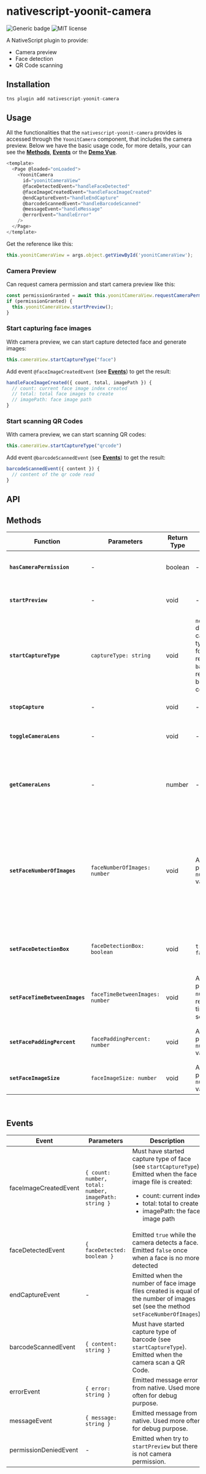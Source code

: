 # nativescript-yoonit-camera

![Generic badge](https://img.shields.io/badge/version-v1.0.0-<COLOR>.svg) ![MIT license](https://img.shields.io/badge/License-MIT-blue.svg)

A NativeScript plugin to provide:
- Camera preview
- Face detection
- QR Code scanning

## Installation

```javascript
tns plugin add nativescript-yoonit-camera
```

## Usage 
	
All the functionalities that the `nativescript-yoonit-camera` provides is accessed through the `YoonitCamera` component, that includes the camera preview. Below we have the basic usage code, for more details, your can see the [**Methods**](#methods), [**Events**](#events) or the [**Demo Vue**](https://github.com/Yoonit-Labs/nativescript-yoonit-camera/tree/development/demo-vue).
		
```javascript
<template>
  <Page @loaded="onLoaded">
    <YoonitCamera
      id="yoonitCameraView"
      @faceDetectedEvent="handleFaceDetected"
      @faceImageCreatedEvent="handleFaceImageCreated"
      @endCaptureEvent="handleEndCapture"
      @barcodeScannedEvent="handleBarcodeScanned"
      @messageEvent="handleMessage"
      @errorEvent="handleError"
    />
  </Page>
</template>
```

Get the reference like this:

```javascript
this.yoonitCameraView = args.object.getViewById('yoonitCameraView');

```

### Camera Preview

Can request camera permission and start camera preview like this:

```javascript
const permissionGranted = await this.yoonitCameraView.requestCameraPermissions();
if (permissionGranted) {
  this.yoonitCameraView.startPreview();
}
```

### Start capturing face images

With camera preview, we can start capture detected face and generate images:

```javascript
this.cameraView.startCaptureType("face")
```

Add event `@faceImageCreatedEvent` (see [**Events**](#events)) to get the result:

```javascript
handleFaceImageCreated({ count, total, imagePath }) {
  // count: current face image index created
  // total: total face images to create
  // imagePath: face image path
}
```

### Start scanning QR Codes

With camera preview, we can start scanning QR codes:

```javascript
this.cameraView.startCaptureType("qrcode")
```

Add event `@barcodeScannedEvent` (see [**Events**](#events)) to get the result:

```javascript
barcodeScannedEvent({ content }) {
  // content of the qr code read
}
```

## API

## Methods   
  
| Function | Parameters | Return Type | Valid values | Description |
|-|-|-|-|-|  
| **`hasCameraPermission`** | - | boolean | - | Return if application has camera permission.
| **`startPreview`** | - | void | - | Start camera preview if has permission.
| **`startCaptureType`** | `captureType: string` | void | `none` default capture type. `face` for face recognition. `barcode` to read barcode content. | Set capture type none, face or barcode.
| **`stopCapture`** | - | void | - | Stop any type of capture.
| **`toggleCameraLens`** | - | void | - | Set camera lens facing front or back.
| **`getCameraLens`** | - | number | - | Return `number` that represents lens face state: 0 for front 1 for back camera.  
| **`setFaceNumberOfImages`** | `faceNumberOfImages: number` | void | Any positive `number` value | Default value is 0. For value 0 is saved infinity images. When saved images reached the "face number os images", the `onEndCapture` is triggered.
| **`setFaceDetectionBox`** |`faceDetectionBox: boolean` | void | `true` or `false` | Set to show face detection box when face detected.   
| **`setFaceTimeBetweenImages`** | `faceTimeBetweenImages: number` | void | Any positive `number` that represent time in milli seconds | Set saving face images time interval in milli seconds.  
| **`setFacePaddingPercent`** | `facePaddingPercent: number` | void | Any positive `number` value | Set face image and bounding box padding in percent.  
| **`setFaceImageSize`** | `faceImageSize: number` | void | Any positive `number` value | Set face image size to be saved.    
  
<br/>  
  
## Events

| Event | Parameters | Description |
|-|-|-|
| faceImageCreatedEvent | `{ count: number, total: number, imagePath: string }` | Must have started capture type of face (see `startCaptureType`). Emitted when the face image file is created: <ul><li>count: current index</li><li>total: total to create</li><li>imagePath: the face image path</li><ul>
| faceDetectedEvent | `{ faceDetected: boolean }` | Emitted `true` while the camera detects a face. Emitted `false` once when a face is no more detected    
| endCaptureEvent | - | Emitted when the number of face image files created is equal of the number of images set (see the method `setFaceNumberOfImages`).   
| barcodeScannedEvent | `{ content: string }` | Must have started capture type of barcode (see `startCaptureType`). Emitted when the camera scan a QR Code.   
| errorEvent |`{ error: string }` | Emitted message error from native. Used more often for debug purpose.
| messageEvent | `{ message: string }` | Emitted message from native. Used more often for debug purpose.   
| permissionDeniedEvent | - | Emitted when try to `startPreview` but there is not camera permission.
